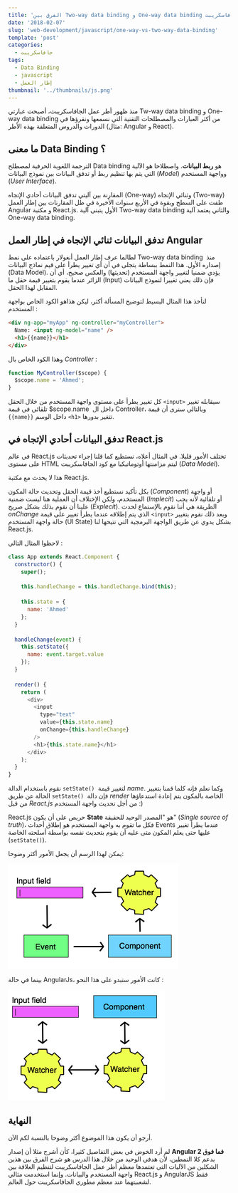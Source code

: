 ```yaml
---
title: 'الفرق بين Two-way data binding و One-way data binding في جافاسكريبت'
date: '2018-02-07'
slug: 'web-development/javascript/one-way-vs-two-way-data-binding'
template: 'post'
categories:
  - جافاسكريبت
tags:
  - Data Binding
  - javascript
  - إطار العمل
thumbnail: '../thumbnails/js.png'
---
```


منذ ظهور أطر عمل الجافاسكريبت، أصبحت عبارتي Tw-way data binding و One-way data binding من أكثر العبارات والمصطلحات التقنية التي نسمعها ونقرؤها في الدورات والدروس المتعلقة بهذه الأطر (مثال: Angular و React).

## ما معنى Data Binding ؟

الترجمة اللغوية الحرفية لمصطلح Data binding هو **ربط البيانات**. واصطلاحا هو الآلية التي يتم بها تنظيم ربط أو تدفق البيانات بين نموذج البيانات (_Model_) وواجهة المستخدم (_User Interface_).

المقارنة بين آليتي تدفق البيانات أحادي الإتجاه (One-way) وثنائي الإتجاه (Two-way) طفت على السطح وبقوة في الأربع سنوات الأخيرة في ظل المقارنات بين إطار العمل Angular و مكتبة React.js. الأول يتبنى آلية Two-way data binding والثاني يعتمد آلية One-way data binding.

## تدفق البيانات ثنائي الإتجاه في إطار العمل Angular

لطالما عرف إطار العمل أنغولار باعتماده على نمط Two-way data binding  منذ إصداره الأول. هذا النمط ببساطة يتجلى في أن أي تغيير يطرأ على قيم نماذج البيانات (Data Model). يؤدي ضمنيا لتغيير واجهة المستخدم (تحديثها) والعكس صحيح، أي أن الزائر عندما يقوم بتغيير قيمة حقل ما (Input) فإن ذلك يعني تغييرا لنموذج البيانات المقابل لهذا الحقل.

لنأخذ هذا المثال البسيط لتوضيح المسألة أكثر، ليكن هذاهو الكود الخاص بواجهة المستخدم :

```html
<div ng-app="myApp" ng-controller="myController">
  Name: <input ng-model="name" />
  <h1>{{name}}</h1>
</div>
```

وهذا الكود الخاص بال _Controller_ :

```js
function MyController($scope) {
  $scope.name = 'Ahmed';
}
```

كل تغيير يطرأ على مستوى واجهة المستخدم من خلال الحقل `<input>` سيقابله تغيير تلقائي في قيمة \$scope.name  داخل ال Controller، وبالتالي سنرى أن قيمة `{{name}}` داخل الوسم `<h1>` تتغير بدورها.

## تدفق البيانات أحادي الإتجاه في React.js

في عالم React.js تختلف الأمور قليلا. في المثال أعلاه، نستطيع كما قلنا إجراء تحديثات على مستوى HTML ليتم مزامنتها أوتوماتيكيا مع كود الجافاسكريبت (_Data Model_).

هذا لا يحدث مع مكتبة React.js.

بكل تأكيد نستطيع أخذ قيمة الحقل وتحديث حالة المكون (_Component_) أو واجهة المستخدم، ولكن الإختلاف أن العملية هنا ليست ضمنية (_Implecit_) أو تلقائية لأنه يجب علينا أن نقوم بذلك بشكل صريح (_Explecit_). الطريقة هي أننا نقوم بالإستماع لحدث _onChange_ الذي يتم إطلاقه عندما يطرأ تغيير على قيمة `<input>` وبعد ذلك نقوم بتغيير حالة واجهة المستخدم (UI State) بشكل يدوي عن طريق الواجهة البرمجية التي تتيحها لنا React.js.

لاحظوا المثال التالي :

```js
class App extends React.Component {
  constructor() {
    super();

    this.handleChange = this.handleChange.bind(this);

    this.state = {
      name: 'Ahmed'
    };
  }

  handleChange(event) {
    this.setState({
      name: event.target.value
    });
  }

  render() {
    return (
      <div>
        <input
          type="text"
          value={this.state.name}
          onChange={this.handleChange}
        />
        <h1>{this.state.name}</h1>
      </div>
    );
  }
}
```

نقوم باستخدام الدالة `setState()`  لتغيير قيمة _name_. وكما نعلم فإنه كلما قمنا بتغيير الحالة عن طريق `setState()`  فإن دالة _render_ الخاصة بالمكون يتم إعادة استدعاؤها من قبل *React.js* من أجل تحديث واجهة المستخدم :)

React.js حريص على أن يكون **State** هو "المصدر الوحيد للحقيقة" (_Single source of truth_)، فكل ما تقوم به واجهة المستخدم هو إطلاق أحداث Events عندما يطرأ تغيير عليها حتى يعلم المكون متى عليه أن يقوم بتحديث نفسه بواسطة أسلحته الخاصة (`setState()`).

يمكن لهذا الرسم أن يجعل الأمور أكثر وضوحا:

[![One way data flow - React.js](../images/one-way-data-flow-react.jpg)](../images/one-way-data-flow-react.jpg)

بينما في حالة AngularJs، كانت الأمور ستبدو على هذا النحو :

[![Two-way data binding - AngularJs](../images/two-way-data-flow-angularjs.jpg)](../images/two-way-data-flow-angularjs.jpg)

## النهاية

أرجو أن يكون هذا الموضوع أكثر وضوحا بالنسبة لكم الآن.

لم أرد الخوض في بعض التفاصيل كثيرا، كأن أشرح مثلا أن إصدار **Angular 2 فما فوق** يدعم كلا النمطين، لأن هدفي الوحيد من خلال هذا الدرس هو شرح الفرق بين هذين الشكلين من الآليات التي تعتمدها معظم أطر عمل الجافاسكريبت لتنظيم العلاقة بين واجهة المستخدم والبيانات. وإنما استخدمت مثالي React.js و AngularJS فقط لشعبيتهما عند معظم مطوري الجافاسكريبت حول العالم.
